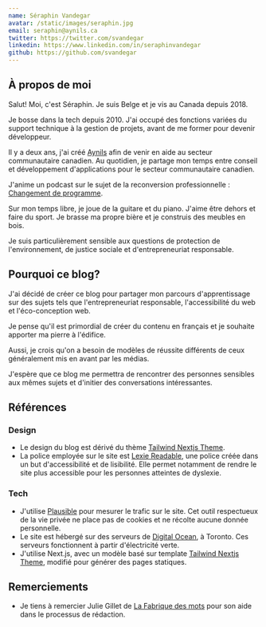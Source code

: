 ```yaml
---
name: Séraphin Vandegar
avatar: /static/images/seraphin.jpg
email: seraphin@aynils.ca
twitter: https://twitter.com/svandegar
linkedin: https://www.linkedin.com/in/seraphinvandegar
github: https://github.com/svandegar
---
```


## À propos de moi

Salut! Moi, c'est Séraphin. Je suis Belge et je vis au Canada depuis 2018.

Je bosse dans la tech depuis 2010. J'ai occupé des fonctions variées du support technique à la gestion de projets, avant de me former pour devenir développeur.

Il y a deux ans, j'ai créé [Aynils](https://aynils.ca/fr) afin de venir en aide au secteur communautaire canadien. Au quotidien, je partage mon temps entre conseil et développement d'applications pour le secteur communautaire canadien.

J'anime un podcast sur le sujet de la reconversion professionnelle : [Changement de programme](https://changementdeprogramme.com).

Sur mon temps libre, je joue de la guitare et du piano. J'aime être dehors et faire du sport. Je brasse ma propre bière et je construis des meubles en bois.

Je suis particulièrement sensible aux questions de protection de l'environnement, de justice sociale et d'entrepreneuriat responsable.

## Pourquoi ce blog?

J'ai décidé de créer ce blog pour partager mon parcours d'apprentissage sur des sujets tels que l'entrepreneuriat responsable, l'accessibilité du web et l'éco-conception web.

Je pense qu'il est primordial de créer du contenu en français et je souhaite apporter ma pierre à l'édifice.

Aussi, je crois qu'on a besoin de modèles de réussite différents de ceux généralement mis en avant par les médias.

J'espère que ce blog me permettra de rencontrer des personnes sensibles aux mêmes sujets et d'initier des conversations intéressantes.

## Références

### Design

- Le design du blog est dérivé du thème [Tailwind Nextjs Theme](https://github.com/timlrx/tailwind-nextjs-starter-blog).
- La police employée sur le site est [Lexie Readable](http://www.k-type.com/fonts/lexie-readable/), une police créée dans un but d'accessibilité et de lisibilité. Elle permet notamment de rendre le site plus accessible pour les personnes atteintes de dyslexie.

### Tech

- J'utilise [Plausible](https://plausible.io) pour mesurer le trafic sur le site. Cet outil respectueux de la vie privée ne place pas de cookies et ne récolte aucune donnée personnelle.
- Le site est hébergé sur des serveurs de [Digital Ocean](https://digitalocean.com), à Toronto. Ces serveurs fonctionnent à partir d'électricité verte.
- J'utilise Next.js, avec un modèle basé sur template [Tailwind Nextjs Theme](https://github.com/timlrx/tailwind-nextjs-starter-blog), modifié pour générer des pages statiques.

## Remerciements

- Je tiens à remercier Julie Gillet de [La Fabrique des mots](https://lafabriquedesmots.ca) pour son aide dans le processus de rédaction.

